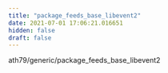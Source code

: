 ```yaml
---
title: "package_feeds_base_libevent2"
date: 2021-07-01 17:06:21.016651
hidden: false
draft: false
---
```


ath79/generic/package_feeds_base_libevent2

